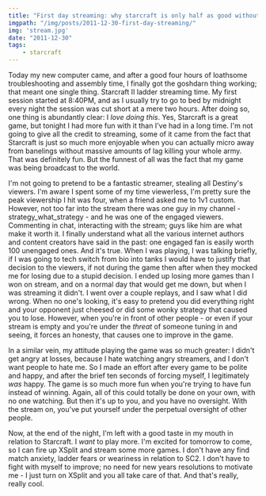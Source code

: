 ```yaml
---
title: "First day streaming: why starcraft is only half as good without it"
imgpath: "/img/posts/2011-12-30-first-day-streaming/"
img: 'stream.jpg'
date: "2011-12-30"
tags:
    - starcraft
---
```


Today my new computer came, and after a good four hours of loathsome troubleshooting and assembly time, I finally got 
the goshdarn thing working; that meant one single thing. Starcraft II ladder streaming time. My first session started at 
8:40PM, and as I usually try to go to bed by midnight every night the session was cut short at a mere two hours. 
After doing so, one thing is abundantly clear: I _love doing this_. Yes, Starcraft is a great game, but tonight I 
had more fun with it than I've had in a long time. I'm not going to give all the credit to streaming, some of it came 
from the fact that Starcraft is just so much more enjoyable when you can actually micro away from banelings without 
massive amounts of lag killing your whole army. That was definitely fun. But the funnest of all was the fact that my 
game was being broadcast to the world.

I'm not going to pretend to be a fantastic streamer, stealing all Destiny's viewers. I'm aware I spent some of my time 
viewerless, I'm pretty sure the peak viewership I hit was four, when a friend asked me to 1v1 custom. However, not too 
far into the stream there was one guy in my channel - strategy_what_strategy - and he was one of the engaged viewers. 
Commenting in chat, interacting with the stream; guys like him are what make it worth it. I finally understand what all 
the various internet authors and content creators  have said in the past: one engaged fan is easily worth 100 
unengaged ones. And it's true. When I was playing, I was talking briefly, if I was going to tech switch from bio into 
tanks I would have to justify that decision to the viewers, if not during the game then after when they mocked me for 
losing due to a stupid decision. I ended up losing more games than I won on stream, and on a normal day that would get 
me down, but when I was streaming it didn't. I went over a couple replays, and I saw what I did wrong. When no one's 
looking, it's easy to pretend you did everything right and your opponent just cheesed or did some wonky strategy that 
caused you to lose. However, when you're in front of other people - or even if your stream is empty and you're under 
the _threat_ of someone tuning in and seeing, it forces an honesty, that causes one to improve in the game.

In a similar vein, my attitude playing the game was so much greater: I didn't get angry at losses, because I hate 
watching angry streamers, and I don't want people to hate me. So I made an effort after every game to be polite and 
happy, and after the brief ten seconds of forcing myself, I legitimately _was_ happy. The game is so much more fun when 
you're trying to have fun instead of winning. Again, all of this could totally be done on your own, with no one watching. 
But then it's up to you, and you have no oversight. With the stream on, you've put yourself under the perpetual 
oversight of other people.

Now, at the end of the night, I'm left with a good taste in my mouth in relation to Starcraft. I _want_ to play more. 
I'm excited for tomorrow to come, so I can fire up XSplit and stream some more games. I don't have any find match 
anxiety, ladder fears or weariness in relation to SC2. I don't have to fight with myself to improve; no need for new 
years resolutions to motivate me - I just turn on XSplit and you all take care of that. And that's really, really cool.
